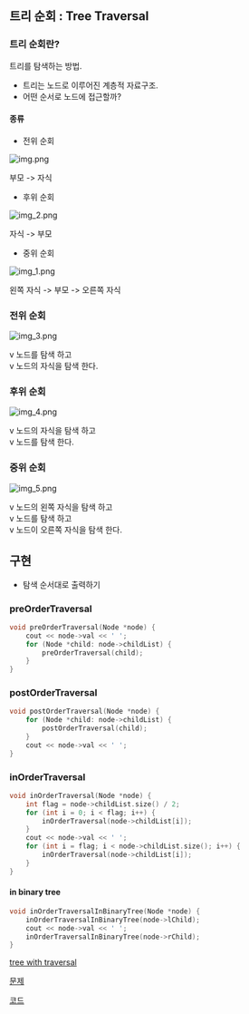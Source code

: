 ## 트리 순회 : Tree Traversal


### 트리 순회란?
트리를 탐색하는 방법.
- 트리는 노드로 이루어진 계층적 자료구조.
- 어떤 순서로 노드에 접근할까?

#### 종류

- 전위 순회 

![img.png](img.png)

부모 -> 자식


- 후위 순회

![img_2.png](img_2.png)

자식 -> 부모


- 중위 순회

![img_1.png](img_1.png)

왼쪽 자식 -> 부모 -> 오른쪽 자식


### 전위 순회
![img_3.png](img_3.png)

v 노드를 탐색 하고 <br> v 노드의 자식을 탐색 한다.

### 후위 순회
![img_4.png](img_4.png)

v 노드의 자식을 탐색 하고 <br> v 노드를 탐색 한다.


### 중위 순회
![img_5.png](img_5.png)

v 노드의 왼쪽 자식을 탐색 하고<br> v 노드를 탐색 하고<br> v 노드이 오른쪽 자식을 탐색 한다.

## 구현
- 탐색 순서대로 출력하기

### preOrderTraversal
```cpp
void preOrderTraversal(Node *node) {
    cout << node->val << ' ';
    for (Node *child: node->childList) {
        preOrderTraversal(child);
    }
}
```
### postOrderTraversal
```cpp
void postOrderTraversal(Node *node) {
    for (Node *child: node->childList) {
        postOrderTraversal(child);
    }
    cout << node->val << ' ';
}
```

### inOrderTraversal
```c++
void inOrderTraversal(Node *node) {
    int flag = node->childList.size() / 2;
    for (int i = 0; i < flag; i++) {
        inOrderTraversal(node->childList[i]);
    }
    cout << node->val << ' ';
    for (int i = flag; i < node->childList.size(); i++) {
        inOrderTraversal(node->childList[i]);
    }
}
```
#### in binary tree
```cpp
void inOrderTraversalInBinaryTree(Node *node) {
    inOrderTraversalInBinaryTree(node->lChild);
    cout << node->val << ' ';
    inOrderTraversalInBinaryTree(node->rChild);
}
```

<a href="https://github.com/Landvibe-DataStructure-2024/StudyNotes/blob/main/w07/traversal.cpp"> tree with traversal </a>

<a href = "https://github.com/Landvibe-DataStructure-2024/references/tree/master/%EC%83%98%ED%94%8C%202023-1/week07">문제</a>

<a href = "https://github.com/Landvibe-DataStructure-2024/references/tree/master/2023-1%EC%BD%94%EB%93%9C/w07">코드</a>
